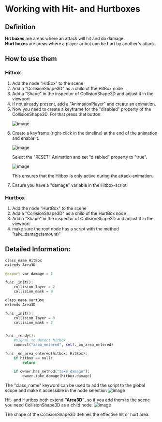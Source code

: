 # Working with Hit- and Hurtboxes

## Definition

**Hit boxes** are areas where an attack will hit and do damage.   
**Hurt boxes** are areas where a player or bot can be hurt by another's attack.

## How to use them

### Hitbox

<ol>
  <li>Add the node "HitBox" to the scene</li>
  <li>Add a "CollisionShape3D" as a child of the HitBox node</li>
  <li>Add a "Shape" in the inspector of CollisionShape3D and adjust it in the viewport</li>
  <li>If not already present, add a "AnimationPlayer" and create an animation.</li>
  <li> Now you need to create a keyframe for the "disabled" property of the CollisionShape3D. For that press that button:
		
  ![image](https://github.com/user-attachments/assets/55d9f991-20a9-4212-a17b-5b3ece5cf0ba)
  
  </li>
  <li> Create a keyframe (right-click in the timeline) at the end of the animation and enable it.
    
  ![image](https://github.com/user-attachments/assets/e9fe984e-3537-4694-b9c8-93e4f12ba5bc)
  
  Select the "RESET" Animation and set "disabled" property to "true".  

  ![image](https://github.com/user-attachments/assets/92bc529f-0b2e-45ac-a3d7-23a2d4455389)

  This ensures that the Hitbox is only active during the attack-animation.
  </li>
  <li>Ensure you have a "damage" variable in the Hitbox-script</li>
</ol>

### Hurtbox

<ol>
  <li>Add the node "HurtBox" to the scene</li>
  <li>Add a "CollisionShape3D" as a child of the HurtBox node</li>
  <li>Add a "Shape" in the inspector of CollisionShape3D and adjust it in the viewport</li>
  <li>make sure the root node has a script with the method "take_damage(amount)"</li>
</ol>

## Detailed Information:  

```py linenums="1"
class_name HitBox
extends Area3D

@export var damage = 1

func _init():
	collision_layer = 2
	collision_mask = 0
```

```py linenums="1"
class_name HurtBox
extends Area3D

func _init():
	collision_layer = 0
	collision_mask = 2
	

func _ready():
	#signal to detect hitbox
	connect("area_entered", self._on_area_entered)

func _on_area_entered(hitbox: HitBox):
	if hitbox == null:
		return
	
	if owner.has_method("take_damage"):
		owner.take_damage(hitbox.damage)
```

The "class_name" keyword can be used to add the script to the global scope and make it accessible in the node selection
![image](https://github.com/user-attachments/assets/73fe2897-a13f-4d9c-a41c-4180bd1aaace)

Hit- and Hurtbox both extend **"Area3D"**, so if you add them to the scene you need CollisionShape3D as a child node.
![image](https://github.com/user-attachments/assets/318656fa-b68a-4864-bafa-2849753f7825)

The shape of the CollisionShape3D defines the effective hit or hurt area.
